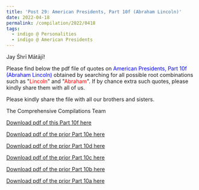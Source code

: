 ```yaml
---
title: 'Post 29: American Presidents, Part 10f (Abraham Lincoln)'
date: 2022-04-18
permalink: /compilation/2022/0418
tags:
  - indigo @ Personalities
  - indigo @ American Presidents
---
```

Jay Śhrī Mātājī!

Please find below the pdf file of quotes on <font color="blue">American Presidents, Part 10f (Abraham Lincoln)</font> obtained by searching for all possible root combinations such as "<font color="red">Lincoln</font>" and "<font color="red">Abraham</font>". If by chance extra such quotes, please kindly share them with all of us.<br>

Please kindly share the file with all our brothers and sisters.  

The Comprehensive Compilations Team

[Download pdf of this Part 10f here](http://seven-teams.github.io/files/American_Presidents_Part_10f_Abraham_Lincoln.pdf)

[Download pdf of the prior Part 10e here](http://seven-teams.github.io/files/American_Presidents_Part_10e_Abraham_Lincoln.pdf)

[Download pdf of the prior Part 10d here](http://seven-teams.github.io/files/American_Presidents_Part_10d_Abraham_Lincoln.pdf)

[Download pdf of the prior Part 10c here](http://seven-teams.github.io/files/American_Presidents_Part_10c_Abraham_Lincoln.pdf)

[Download pdf of the prior Part 10b here](http://seven-teams.github.io/files/American_Presidents_Part_10b_Abraham_Lincoln.pdf)

[Download pdf of the prior Part 10a here](http://seven-teams.github.io/files/American_Presidents_Part_10a_Abraham_Lincoln.pdf)